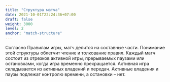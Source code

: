```yaml
---
title: "Структура матча"
date: 2021-10-01T22:24:36+07:00
draft: false
weight: 3000
level: 2
anchor: "match-structure"
---
```


Согласно Правилам игры, матч делится на составные части. Понимание этой структуры облегчит чтение и толкование правил. Каждый матч состоит из отрезков активной игры, прерываемых паузами или остановками, когда игра временно прекращается. Активная игра складывается из активных владений и передач. Активные владения и паузы подлежат контролю времени, а остановки – нет.
